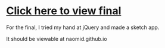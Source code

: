 # [Click here to view final](https://naomid.github.io/)

For the final, I tried my hand at jQuery and made a sketch app.

It should be viewable at naomid.github.io
